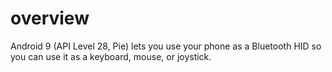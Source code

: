 # overview

Android 9 (API Level 28, Pie) lets you use your phone as a Bluetooth HID so you can use it as a keyboard, mouse, or joystick.


